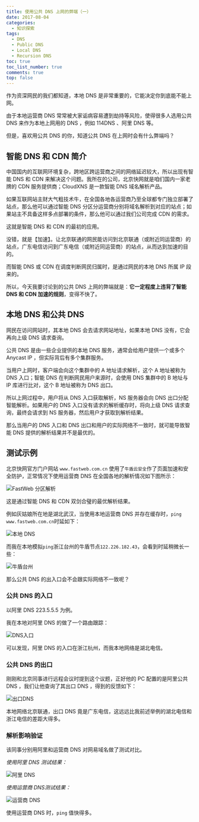 ```yaml
---
title: 使用公共 DNS 上网的弊端（一）
date: 2017-08-04
categories: 
  - 知识探索
tags: 
  - DNS
  - Public DNS
  - Local DNS
  - Recursion DNS
toc: true
toc_list_number: true
comments: true
top: false
---
```


作为资深网民的我们都知道，本地 DNS 是非常重要的，它能决定你到底能不能上网。

由于本地运营商 DNS 常常被大家诟病容易遭到劫持等风险，使得很多人选用公共 DNS 来作为本地上网用的 DNS ，例如 114DNS 、阿里 DNS 等。

但是，喜欢用公共 DNS 的你，知道公共 DNS 在上网时会有什么弊端吗？

<!--more-->

## 智能 DNS 和 CDN 简介

中国国内的互联网环境复杂，跨地区跨运营商之间的网络延迟较大，所以出现有智能 DNS 和 CDN 来解决这个问题。我所在的公司，北京快网就是咱们国内一家老牌的 CDN 服务提供商；CloudXNS 是一款智能 DNS 域名解析产品。

如果互联网站主财大气粗技术牛，在全国各地各运营商乃至全球都专门独立部署了站点，那么他可以通过智能 DNS 分区分运营商分别将域名解析到对应的站点；如果站主不具备这样多点部署的条件，那么他可以通过我们公司完成 CDN 的需求。

这就是智能 DNS 和 CDN 的最初的应用。

没错，就是【加速】。让北京联通的网民能访问到北京联通（或附近同运营商）的站点，广东电信访问到广东电信（或附近同运营商）的站点，从而达到加速的目的。

而智能 DNS 或 CDN 在调度判断网民归属时，是通过网民的本地 DNS 所属 IP 段来的。

所以，今天我要讨论到的公共 DNS 上网的弊端就是：**它一定程度上违背了智能 DNS 和 CDN 加速的规则**，变得不快了。

## 本地 DNS 和公共 DNS

网民在访问网站时，其本地 DNS 会去请求网站地址，如果本地 DNS 没有，它会再向上级 DNS 请求查询。

公共 DNS 是由一些企业提供的本地 DNS 服务，通常会给用户提供一个或多个 Anycast IP ，但实际背后有多个集群服务。

当用户上网时，客户端会向这个集群中的 A 地址请求解析，这个 A 地址被称为 DNS 入口；智能 DNS 在判断网民用户来源时，会使用 DNS 集群中的 B 地址与 IP 库进行比对，这个 B 地址被称为 DNS 出口。

所以上网过程中，用户将从 DNS 入口获取解析，NS 服务器会向 DNS 出口分配智能解析。如果用户的 DNS 入口没有请求的解析缓存时，将向上级 DNS 请求查询，最终会请求到 NS 服务器，然后用户才获取到解析结果。

那么当用户的 DNS 入口和 DNS 出口和用户的实际网络不一致时，就可能导致智能 DNS 提供的解析结果并不是最优的。

## 测试示例

北京快网官方门户网站 `www.fastweb.com.cn` 使用了`牛盾云安全`作了页面加速和安全防护，正常情况下使用运营商 DNS 在全国各地的解析情况如下图所示：

![FastWeb 分区解析](https://iephen.pek3b.qingstor.com/b_image/20190426154730.png)

这是通过智能 DNS 和 CDN 双剑合璧的最优解析结果。

例如灰姑娘所在地是湖北武汉，当使用本地运营商 DNS 并存在缓存时，`ping www.fastweb.com.cn`时延如下：

![本地 DNS ](https://iephen.pek3b.qingstor.com/b_image/20190426154755.png)

而我在本地模拟`ping`浙江台州的牛盾节点`122.226.182.43`，会看到时延稍微长一些：

![牛盾台州](https://iephen.pek3b.qingstor.com/b_image/20190426154839.png)

那么公共 DNS 的出入口会不会跟实际网络不一致呢？

### 公共 DNS 的入口

以阿里 DNS 223.5.5.5 为例。

我在本地对阿里 DNS 的做了一个路由跟踪：

![DNS入口](https://iephen.pek3b.qingstor.com/b_image/20190426154905.png)

可以发现，阿里 DNS 的入口在浙江杭州，而我本地网络是湖北电信。

### 公共 DNS 的出口

刚刚和北京同事进行远程会议时提到这个议题，正好他的 PC 配置的是阿里公共 DNS ，我们让他查询了其出口 DNS ，得到的反馈如下：

![出口DNS](https://iephen.pek3b.qingstor.com/b_image/20190426154956.png)

本地网络北京联通，出口 DNS 竟是广东电信，这远远比我前述举例的湖北电信和浙江电信的差距大得多。

### 解析影响验证

该同事分别用阿里和运营商 DNS 对网易域名做了测试对比。

_使用阿里 DNS 测试结果：_

![阿里 DNS](https://iephen.pek3b.qingstor.com/b_image/20190426155020.png)

_使用运营商 DNS测试结果：_

![运营商 DNS](https://iephen.pek3b.qingstor.com/b_image/20190426155043.png)

使用运营商 DNS 时，`ping` 值快得多。